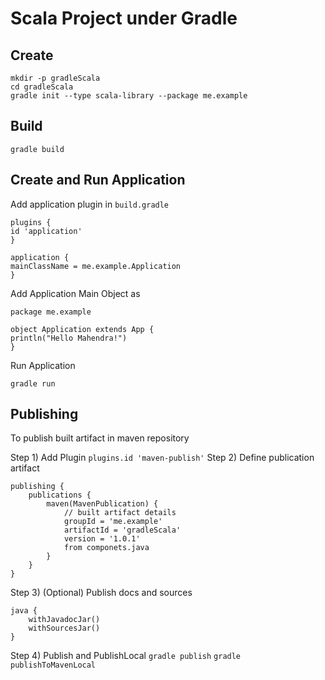 # Scala Project under Gradle

## Create
```$xslt
mkdir -p gradleScala
cd gradleScala
gradle init --type scala-library --package me.example
```

## Build
`gradle build`

## Create and Run Application
Add application plugin in `build.gradle`

```$xslt
plugins {
id 'application'
}

application {
mainClassName = me.example.Application
}
```

Add Application Main Object as 
```$xslt
package me.example

object Application extends App {
println("Hello Mahendra!")
}
```

Run Application

`gradle run`

## Publishing

To publish built artifact in maven repository

Step 1) Add Plugin 
`plugins.id 'maven-publish'`
Step 2) Define publication artifact
```$xslt
publishing {
    publications {
        maven(MavenPublication) {
            // built artifact details
            groupId = 'me.example'
            artifactId = 'gradleScala'
            version = '1.0.1'
            from componets.java
        }
    }
}
```

Step 3) (Optional) Publish docs and sources 
```$xslt
java {
    withJavadocJar()
    withSourcesJar()
}
```

Step 4) Publish and PublishLocal
`gradle publish`
`gradle publishToMavenLocal`